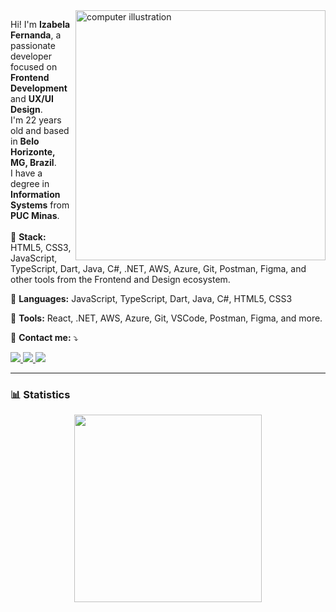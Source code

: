 <img src="https://raw.githubusercontent.com/MicaelliMedeiros/micaellimedeiros/master/image/computer-illustration.png" alt="computer illustration" min-width="400px" max-width="400px" width="400px" align="right">

<p align="left">
  Hi! I'm <b>Izabela Fernanda</b>, a passionate developer focused on <b>Frontend Development</b> and <b>UX/UI Design</b>.<br>
  I'm 22 years old and based in <b>Belo Horizonte, MG, Brazil</b>.<br>
  I have a degree in <b>Information Systems</b> from <b>PUC Minas</b>.<br>
  <br>
  🚀 <b>Stack:</b> HTML5, CSS3, JavaScript, TypeScript, Dart, Java, C#, .NET, AWS, Azure, Git, Postman, Figma, and other tools from the Frontend and Design ecosystem.
</p>

<p align="left">
  🦄 <b>Languages:</b> JavaScript, TypeScript, Dart, Java, C#, HTML5, CSS3
</p>

<p align="left">
  💼 <b>Tools:</b> React, .NET, AWS, Azure, Git, VSCode, Postman, Figma, and more.
</p>

<p align="left">
  💌 <b>Contact me:</b> ⤵️
</p>

<p align="left">
  <a href="mailto:izabelafernandacontato@gmail.com" title="Gmail">
    <img src="https://img.shields.io/badge/-Gmail-FF0000?style=flat-square&labelColor=FF0000&logo=gmail&logoColor=white"/>
  </a>
  <a href="https://www.linkedin.com/in/izabelafernanda/" title="LinkedIn">
    <img src="https://img.shields.io/badge/-Linkedin-0e76a8?style=flat-square&logo=Linkedin&logoColor=white"/>
  </a>
  <!-- Add your WhatsApp if you want -->
  <!--
  <a href="https://api.whatsapp.com/send?phone=YOUR_NUMBER" title="WhatsApp">
    <img src="https://img.shields.io/badge/-WhatsApp-25d366?style=flat-square&labelColor=25d366&logo=whatsapp&logoColor=white"/>
  </a>
  -->
  <!-- Add your Facebook if you want -->
  <!--
  <a href="https://facebook.com/YOUR_FACEBOOK" title="Facebook">
    <img src="https://img.shields.io/badge/-Facebook-3b5998?style=flat-square&labelColor=3b5998&logo=facebook&logoColor=white"/>
  </a>
  -->
  <!-- Add your Instagram if you want -->
  <!--
  <a href="https://instagram.com/YOUR_INSTAGRAM" title="Instagram">
    <img src="https://img.shields.io/badge/-Instagram-DF0174?style=flat-square&labelColor=DF0174&logo=instagram&logoColor=white"/>
  </a>
  -->
  <a href="https://discord.com/channels/@izabelafernanda/" title="Discord">
    <img src="https://img.shields.io/badge/Discord-7289DA?style=flat-square&logo=discord&logoColor=white"/>
  </a>
</p>

---

### 📊 Statistics

<div align="center">
  
  <!-- WakaTime chart -->
  <img height="300em" src="https://github-readme-stats.vercel.app/api/wakatime?username=izabelafernanda&bg_color=2D3748&title_color=ffffff&icon_color=2F855A&text_color=ffffff&layout=compact&custom_title=Where%20I%27ve%20been%20working%20lately:"/>

  <!-- Other stats, optional, you can enable them if you want -->
  <!--
  <img height="200em" src="https://github-readme-stats.vercel.app/api?username=izabelafernanda&show_icons=true&theme=radical"/>
  <img height="200em" src="https://github-readme-stats.vercel.app/api/top-langs/?username=izabelafernanda&layout=compact&theme=radical"/>
  -->
</div>
